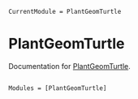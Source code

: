 ```@meta
CurrentModule = PlantGeomTurtle
```

# PlantGeomTurtle

Documentation for [PlantGeomTurtle](https://github.com/AleMorales/PlantGeomTurtle.jl).

```@index
```

```@autodocs
Modules = [PlantGeomTurtle]
```
